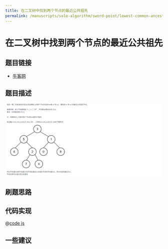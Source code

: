 ```yaml
---
title: 在二叉树中找到两个节点的最近公共祖先
permalink: /manuscripts/solo-algorithm/sword-point/lowest-common-ancestor-node.html
---
```


# 在二叉树中找到两个节点的最近公共祖先

## 题目链接

- [牛客网](https://www.nowcoder.com/share/jump/8484115461699857898221)

## 题目描述

![](../images/lowestCommonAncestorFromNode.png)

## 刷题思路

## 代码实现

@[code js](@algorithm/sword-point/树/lowestCommonAncestorFromNode.js)

## 一些建议
